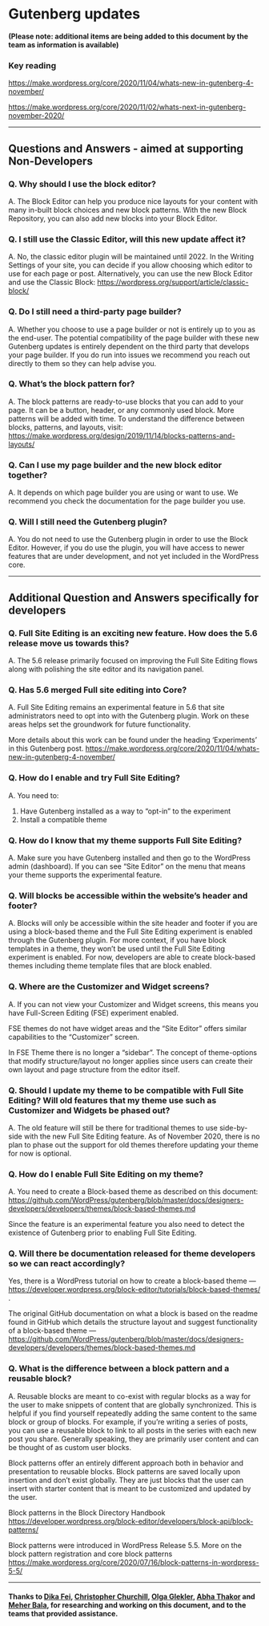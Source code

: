 # Gutenberg updates

**(Please note: additional items are being added to this document by the team as information is available)**

### Key reading
https://make.wordpress.org/core/2020/11/04/whats-new-in-gutenberg-4-november/ 

https://make.wordpress.org/core/2020/11/02/whats-next-in-gutenberg-november-2020/ 

***

## Questions and Answers - aimed at supporting Non-Developers 

### Q. Why should I use the block editor?
A. The Block Editor can help you produce nice layouts for your content with many in-built block choices and new block patterns. With the new Block Repository, you can also add new blocks into your Block Editor.


### Q. I still use the Classic Editor, will this new update affect it?
A. No, the classic editor plugin will be maintained until 2022. In the Writing Settings of your site, you can decide if you allow choosing which editor to use for each page or post. Alternatively, you can use the new Block Editor and use the Classic Block: https://wordpress.org/support/article/classic-block/


### Q. Do I still need a third-party page builder?
A. Whether you choose to use a page builder or not is entirely up to you as the end-user. The potential compatibility of the page builder with these new Gutenberg updates is entirely dependent on the third party that develops your page builder. If you do run into issues we recommend you reach out directly to them so they can help advise you.


### Q. What’s the block pattern for?
A. The block patterns are ready-to-use blocks that you can add to your page. It can be a button, header, or any commonly used block. More patterns will be added with time. To understand the difference between blocks, patterns, and layouts, visit: https://make.wordpress.org/design/2019/11/14/blocks-patterns-and-layouts/


### Q. Can I use my page builder and the new block editor together?
A. It depends on which page builder you are using or want to use. We recommend you check the documentation for the page builder you use.


### Q. Will I still need the Gutenberg plugin?
A. You do not need to use the Gutenberg plugin in order to use the Block Editor. However, if you do use the plugin, you will have access to newer features that are under development, and not yet included in the WordPress core.

***

## Additional Question and Answers specifically for developers  

### Q. Full Site Editing is an exciting new feature. How does the 5.6 release move us towards this?
A. The 5.6 release primarily focused on improving the Full Site Editing flows along with polishing the site editor and its navigation panel.


### Q. Has 5.6 merged Full site editing into Core?
A. Full Site Editing remains an experimental feature in 5.6 that site administrators need to opt into with the Gutenberg plugin. Work on these areas helps set the groundwork for future functionality.

More details about this work can be found under the heading ‘Experiments’ in this Gutenberg post. https://make.wordpress.org/core/2020/11/04/whats-new-in-gutenberg-4-november/

### Q. How do I enable and try Full Site Editing?
A. You need to:

1. Have Gutenberg installed as a way to “opt-in” to the experiment
2. Install a compatible theme


### Q. How do I know that my theme supports Full Site Editing?
A. Make sure you have Gutenberg installed and then go to the WordPress admin (dashboard). If you can see “Site Editor” on the menu that means your theme supports the experimental feature.


### Q. Will blocks be accessible within the website’s header and footer?
A. Blocks will only be accessible within the site header and footer if you are using a block-based theme and the Full Site Editing experiment is enabled through the Gutenberg plugin. For more context, if you have block templates in a theme, they won’t be used until the Full Site Editing experiment is enabled. For now, developers are able to create block-based themes including theme template files that are block enabled. 


### Q. Where are the Customizer and Widget screens?
A. If you can not view your Customizer and Widget screens, this means you have Full-Screen Editing (FSE) experiment enabled.

FSE themes do not have widget areas and the “Site Editor” offers similar capabilities to the “Customizer” screen.

In FSE Theme there is no longer a “sidebar”. The concept of theme-options that modify structure/layout no longer applies since users can create their own layout and page structure from the editor itself.


### Q. Should I update my theme to be compatible with Full Site Editing? Will old features that my theme use such as Customizer and Widgets be phased out?
A. The old feature will still be there for traditional themes to use side-by-side with the new Full Site Editing feature. As of November 2020, there is no plan to phase out the support for old themes therefore updating your theme for now is optional. 


### Q. How do I enable Full Site Editing on my theme?
A. You need to create a Block-based theme as described on this document: 
https://github.com/WordPress/gutenberg/blob/master/docs/designers-developers/developers/themes/block-based-themes.md

Since the feature is an experimental feature you also need to detect the existence of Gutenberg prior to enabling Full Site Editing.


### Q. Will there be documentation released for theme developers so we can react accordingly?

Yes, there is a WordPress tutorial on how to create a block-based theme — https://developer.wordpress.org/block-editor/tutorials/block-based-themes/ .

The original GitHub documentation on what a block is based on the readme found in GitHub which details the structure layout and suggest functionality of a block-based theme — https://github.com/WordPress/gutenberg/blob/master/docs/designers-developers/developers/themes/block-based-themes.md


### Q. What is the difference between a block pattern and a reusable block?
A. Reusable blocks are meant to co-exist with regular blocks as a way for the user to make snippets of content that are globally synchronized. This is helpful if you find yourself repeatedly adding the same content to the same block or group of blocks. For example, if you’re writing a series of posts, you can use a reusable block to link to all posts in the series with each new post you share. Generally speaking, they are primarily user content and can be thought of as custom user blocks.

Block patterns offer an entirely different approach both in behavior and presentation to reusable blocks. Block patterns are saved locally upon insertion and don’t exist globally. They are just blocks that the user can insert with starter content that is meant to be customized and updated by the user.

Block patterns in the Block Directory Handbook
https://developer.wordpress.org/block-editor/developers/block-api/block-patterns/ 

Block patterns were introduced in WordPress Release 5.5. More on the block pattern registration and core block patterns
https://make.wordpress.org/core/2020/07/16/block-patterns-in-wordpress-5-5/ 


***


#### Thanks to [Dika Fei](https://profiles.wordpress.org/jellypixel/), [Christopher Churchill](https://profiles.wordpress.org/vimes1984/), [Olga Glekler](https://profiles.wordpress.org/oglekler/), [Abha Thakor](https://profiles.wordpress.org/webcommsat/) and [Meher Bala](https://profiles.wordpress.org/meher/), for researching and working on this document, and to the teams that provided assistance. 




